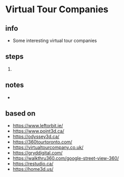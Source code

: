 # Virtual Tour Companies  

## info  
* Some interesting virtual tour companies

## steps  
1. 

## notes  
*  

## based on  
*  https://www.leftorbit.ie/
*  https://www.point3d.ca/
*  https://odyssey3d.ca/
*  https://360tourtoronto.com/
*  https://virtualtourcompany.co.uk/
*  https://gryddigital.com/
*  https://walkthru360.com/google-street-view-360/
*  https://restudio.ca/
*  https://home3d.us/
